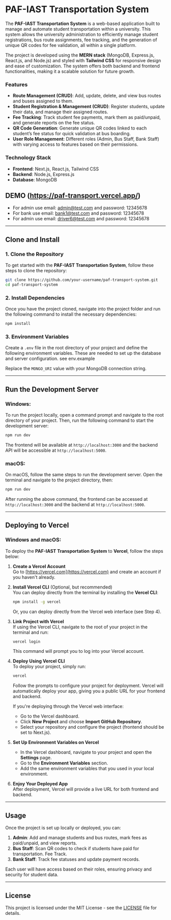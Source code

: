 # PAF-IAST Transportation System

The **PAF-IAST Transportation System** is a web-based application built to manage and automate student transportation within a university. This system allows the university administration to efficiently manage student registrations, bus route assignments, fee tracking, and the generation of unique QR codes for fee validation, all within a single platform.

The project is developed using the **MERN stack** (MongoDB, Express.js, React.js, and Node.js) and styled with **Tailwind CSS** for responsive design and ease of customization. The system offers both backend and frontend functionalities, making it a scalable solution for future growth.

### Features

- **Route Management (CRUD)**: Add, update, delete, and view bus routes and buses assigned to them.
- **Student Registration & Management (CRUD)**: Register students, update their data, and manage their assigned routes.
- **Fee Tracking**: Track student fee payments, mark them as paid/unpaid, and generate reports on the fee status.
- **QR Code Generation**: Generate unique QR codes linked to each student’s fee status for quick validation at bus boarding.
- **User Role Management**: Different roles (Admin, Bus Staff, Bank Staff) with varying access to features based on their permissions.

### Technology Stack

- **Frontend**: Next.js, React.js, Tailwind CSS
- **Backend**: Node.js, Express.js
- **Database**: MongoDB

## DEMO (https://paf-transport.vercel.app/)
 - For admin use email: admin@test.com and password: 12345678
 - For bank use email: bank1@test.com and password: 12345678
 - For admin use email: driver6@test.com and password: 12345678

---

## Clone and Install

### 1. Clone the Repository

To get started with the **PAF-IAST Transportation System**, follow these steps to clone the repository:

```bash
git clone https://github.com/your-username/paf-transport-system.git
cd paf-transport-system
```

### 2. Install Dependencies

Once you have the project cloned, navigate into the project folder and run the following command to install the necessary dependencies:

```bash
npm install
```

### 3. Environment Variables

Create a `.env` file in the root directory of your project and define the following environment variables. These are needed to set up the database and server configuration.
see env.example

Replace the `MONGO_URI` value with your MongoDB connection string.

---

## Run the Development Server

### Windows:

To run the project locally, open a command prompt and navigate to the root directory of your project. Then, run the following command to start the development server:

```bash
npm run dev
```

The frontend will be available at `http://localhost:3000` and the backend API will be accessible at `http://localhost:5000`.

### macOS:

On macOS, follow the same steps to run the development server. Open the terminal and navigate to the project directory, then:

```bash
npm run dev
```

After running the above command, the frontend can be accessed at `http://localhost:3000` and the backend at `http://localhost:5000`.

---

## Deploying to Vercel

### Windows and macOS:

To deploy the **PAF-IAST Transportation System** to **Vercel**, follow the steps below:

1. **Create a Vercel Account**  
   Go to [https://vercel.com](https://vercel.com) and create an account if you haven't already.

2. **Install Vercel CLI** (Optional, but recommended)  
   You can deploy directly from the terminal by installing the **Vercel CLI**:

   ```bash
   npm install -g vercel
   ```

   Or, you can deploy directly from the Vercel web interface (see Step 4).

3. **Link Project with Vercel**  
   If using the Vercel CLI, navigate to the root of your project in the terminal and run:

   ```bash
   vercel login
   ```

   This command will prompt you to log into your Vercel account.

4. **Deploy Using Vercel CLI**  
   To deploy your project, simply run:

   ```bash
   vercel
   ```

   Follow the prompts to configure your project for deployment. Vercel will automatically deploy your app, giving you a public URL for your frontend and backend.

   If you're deploying through the Vercel web interface:

   - Go to the Vercel dashboard.
   - Click **New Project** and choose **Import GitHub Repository**.
   - Select your repository and configure the project (frontend should be set to Next.js).

5. **Set Up Environment Variables on Vercel**  
   - In the Vercel dashboard, navigate to your project and open the **Settings** page.
   - Go to the **Environment Variables** section.
   - Add the same environment variables that you used in your local environment.

6. **Enjoy Your Deployed App**  
   After deployment, Vercel will provide a live URL for both frontend and backend. 

---

## Usage

Once the project is set up locally or deployed, you can:

1. **Admin**: Add and manage students and bus routes, mark fees as paid/unpaid, and view reports.
2. **Bus Staff**: Scan QR codes to check if students have paid for transportation. Fee Track.
3. **Bank Staff**: Track fee statuses and update payment records.

Each user will have access based on their roles, ensuring privacy and security for student data.

---

## License

This project is licensed under the MIT License - see the [LICENSE](LICENSE) file for details.
```
